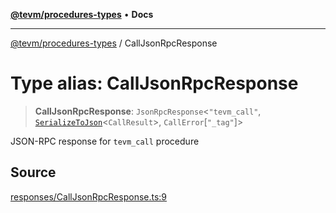 [**@tevm/procedures-types**](../README.md) • **Docs**

***

[@tevm/procedures-types](../globals.md) / CallJsonRpcResponse

# Type alias: CallJsonRpcResponse

> **CallJsonRpcResponse**: `JsonRpcResponse`\<`"tevm_call"`, [`SerializeToJson`](SerializeToJson.md)\<`CallResult`\>, `CallError`\[`"_tag"`\]\>

JSON-RPC response for `tevm_call` procedure

## Source

[responses/CallJsonRpcResponse.ts:9](https://github.com/evmts/tevm-monorepo/blob/main/packages/procedures-types/src/responses/CallJsonRpcResponse.ts#L9)
